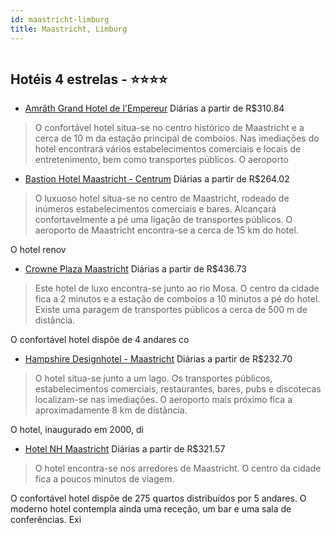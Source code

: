 ```yaml
---
id: maastricht-limburg
title: Maastricht, Limburg
---
```


<center><img src="http://photos.hotelbeds.com/giata/00/007298/007298a_hb_a_005.jpg" alt="" /></center>


## Hotéis 4 estrelas - ⭐️⭐️⭐️⭐️

-    [Amrâth Grand Hotel de l'Empereur](https://www.hurb.com/hoteis/maastricht/amrath-grand-hotel-de-l-empereur-JNP-JP038818?cmp=18055) Diárias a partir de R$310.84
   > O confortável hotel situa-se no centro histórico de Maastricht e a cerca de 10 m da estação principal de comboios. Nas imediações do hotel encontrará vários estabelecimentos comerciais e locais de entretenimento, bem como transportes públicos. O aeroporto
-    [Bastion Hotel Maastricht - Centrum](https://www.hurb.com/hoteis/maastricht/bastion-hotel-maastricht-centrum-JNP-JP038817?cmp=18055) Diárias a partir de R$264.02
   > O luxuoso hotel situa-se no centro de Maastricht, rodeado de inúmeros estabelecimentos comerciais e bares. Alcançará confortavelmente a pé uma ligação de transportes públicos. O aeroporto de Maastricht encontra-se a cerca de 15 km do hotel.

O hotel renov
-    [Crowne Plaza Maastricht](https://www.hurb.com/hoteis/maastricht/crowne-plaza-maastricht-JNP-JP814876?cmp=18055) Diárias a partir de R$436.73
   > Este hotel de luxo encontra-se junto ao rio Mosa. O centro da cidade fica a 2 minutos e a estação de comboios a 10 minutos a pé do hotel. Existe uma paragem de transportes públicos a cerca de 500 m de distância.

O confortável hotel dispõe de 4 andares co
-    [Hampshire Designhotel - Maastricht](https://www.hurb.com/hoteis/maastricht/hampshire-designhotel-maastricht-JNP-JP038813?cmp=18055) Diárias a partir de R$232.70
   > O hotel situa-se junto a um lago. Os transportes públicos, estabelecimentos comerciais, restaurantes, bares, pubs e discotecas localizam-se nas imediações. O aeroporto mais próximo fica a aproximadamente 8 km de distância.

O hotel, inaugurado em 2000, di
-    [Hotel NH Maastricht](https://www.hurb.com/hoteis/maastricht/hotel-nh-maastricht-JNP-JP982702?cmp=18055) Diárias a partir de R$321.57
   > O hotel encontra-se nos arredores de Maastricht. O centro da cidade fica a poucos minutos de viagem.

O confortável hotel dispõe de 275 quartos distribuídos por 5 andares. O moderno hotel contempla ainda uma receção, um bar e uma sala de conferências. Exi
